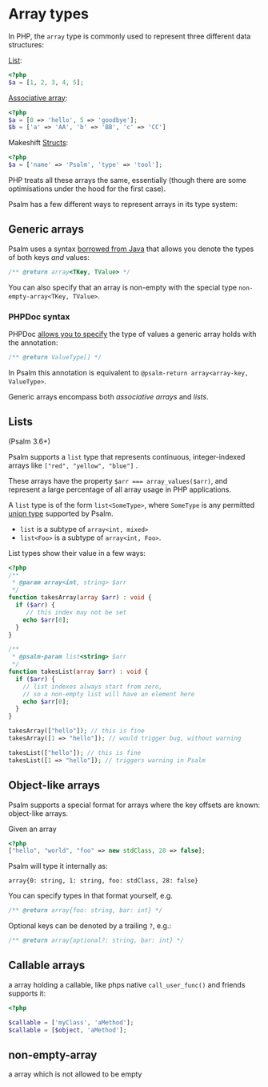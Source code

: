 # Array types

In PHP, the `array` type is commonly used to represent three different data structures:

[List](https://en.wikipedia.org/wiki/List_(abstract_data_type)):
```php
<?php
$a = [1, 2, 3, 4, 5];
```

[Associative array](https://en.wikipedia.org/wiki/Associative_array):  
```php
<?php
$a = [0 => 'hello', 5 => 'goodbye'];
$b = ['a' => 'AA', 'b' => 'BB', 'c' => 'CC']
```

Makeshift [Structs](https://en.wikipedia.org/wiki/Struct_(C_programming_language)):
```php
<?php
$a = ['name' => 'Psalm', 'type' => 'tool'];
```

PHP treats all these arrays the same, essentially (though there are some optimisations under the hood for the first case).

Psalm has a few different ways to represent arrays in its type system:

## Generic arrays

Psalm uses a syntax [borrowed from Java](https://en.wikipedia.org/wiki/Generics_in_Java) that allows you denote the types of both keys *and* values:
```php
/** @return array<TKey, TValue> */
```

You can also specify that an array is non-empty with the special type `non-empty-array<TKey, TValue>`.

### PHPDoc syntax

PHPDoc [allows you to specify](https://phpdoc.org/docs/latest/references/phpdoc/types.html#arrays) the  type of values a generic array holds with the annotation:
```php
/** @return ValueType[] */
```

In Psalm this annotation is equivalent to `@psalm-return array<array-key, ValueType>`.

Generic arrays encompass both _associative arrays_ and _lists_.

## Lists

(Psalm 3.6+)

Psalm supports a `list` type that represents continuous, integer-indexed arrays like `["red", "yellow", "blue"]` .

These arrays have the property `$arr === array_values($arr)`, and represent a large percentage of all array usage in PHP applications.

A `list` type is of the form `list<SomeType>`,  where `SomeType` is any permitted [union type](union_types.md) supported by Psalm.

- `list` is a subtype of `array<int, mixed>`
- `list<Foo>` is a subtype of `array<int, Foo>`.

List types show their value in a few ways:

```php
<?php
/**
 * @param array<int, string> $arr
 */
function takesArray(array $arr) : void {
  if ($arr) {
     // this index may not be set
    echo $arr[0];
  }
}

/**
 * @psalm-param list<string> $arr
 */
function takesList(array $arr) : void {
  if ($arr) {
    // list indexes always start from zero,
    // so a non-empty list will have an element here
    echo $arr[0];
  }
}

takesArray(["hello"]); // this is fine
takesArray([1 => "hello"]); // would trigger bug, without warning

takesList(["hello"]); // this is fine
takesList([1 => "hello"]); // triggers warning in Psalm
```

## Object-like arrays

Psalm supports a special format for arrays where the key offsets are known: object-like arrays.

Given an array

```php
<?php
["hello", "world", "foo" => new stdClass, 28 => false];
```

Psalm will type it internally as:

```
array{0: string, 1: string, foo: stdClass, 28: false}
```

You can specify types in that format yourself, e.g.

```php
/** @return array{foo: string, bar: int} */
```

Optional keys can be denoted by a trailing `?`, e.g.:

```php
/** @return array{optional?: string, bar: int} */
```

## Callable arrays

a array holding a callable, like phps native `call_user_func()` and friends supports it:

```php
<?php

$callable = ['myClass', 'aMethod'];
$callable = [$object, 'aMethod'];
```

## non-empty-array

a array which is not allowed to be empty
